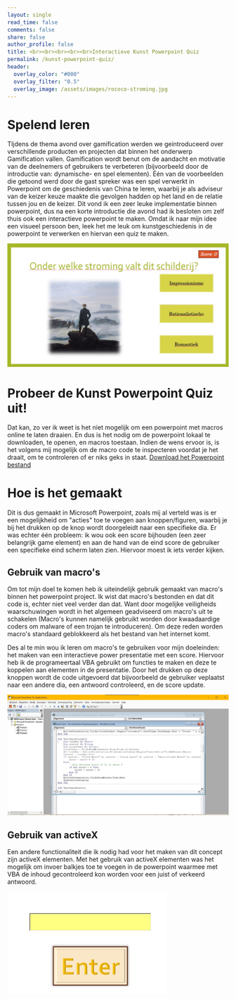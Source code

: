 ```yaml
---
layout: single
read_time: false
comments: false
share: false
author_profile: false
title: <br><br><br><br><br>Interactieve Kunst Powerpoint Quiz
permalink: /kunst-powerpoint-quiz/
header:
  overlay_color: "#000"
  overlay_filter: "0.5"
  overlay_image: /assets/images/rococo-stroming.jpg
---
```


# Spelend leren
TIjdens de thema avond over gamification werden we geintroduceerd over verschillende producten en projecten dat binnen het onderwerp Gamification vallen. Gamification wordt benut om de aandacht en motivatie van de deelnemers of gebruikers te verbeteren (bijvoorbeeld door de introductie van: dynamische- en spel elementen). Één van de voorbeelden die getoond werd door de gast spreker was een spel verwerkt in Powerpoint om de geschiedenis van China te leren, waarbij je als adviseur van de keizer keuze maakte die gevolgen hadden op het land en de relatie tussen jou en de keizer. Dit vond ik een zeer leuke implementatie binnen powerpoint, dus na een korte introductie die avond had ik besloten om zelf thuis ook een interactieve powerpoint te maken. Omdat ik naar mijn idee een visueel persoon ben, leek het me leuk om kunstgeschiedenis in de powerpoint te verwerken en hiervan een quiz te maken.

![Quiz vraag over een schilderij stroming](/assets/images/schilderij-stroming.jpg)

# Probeer de Kunst Powerpoint Quiz uit!
Dat kan, zo ver ik weet is het niet mogelijk om een powerpoint met macros online te laten draaien. En dus is het nodig om de powerpoint lokaal te downloaden, te openen, en macros toestaan. Indien de wens ervoor is, is het volgens mij mogelijk om de macro code te inspecteren voordat je het draait, om te controleren of er niks geks in staat.
[Download het Powerpoint bestand](/assets/powerpoint/Kunst%20Quiz%20-%20Een%20Interactive%20Powerpoint.pptm)

# Hoe is het gemaakt
Dit is dus gemaakt in Microsoft Powerpoint, zoals mij al verteld was is er een mogelijkheid om "acties" toe te voegen aan knoppen/figuren, waarbij je bij het drukken op de knop wordt doorgeleidt naar een specifieke dia. Er was echter één probleem: ik wou ook een score bijhouden (een zeer belangrijk game element) en aan de hand van de eind score de gebruiker een specifieke eind scherm laten zien. Hiervoor moest ik iets verder kijken.

## Gebruik van macro's
Om tot mijn doel te komen heb ik uiteindelijk gebruik gemaakt van macro's binnen het powerpoint project.
Ik wist dat macro's bestonden en dat dit code is, echter niet veel verder dan dat. Want door mogelijke veiligheids waarschuwingen wordt in het algemeen geadviseerd om macro's uit te schakelen (Macro's kunnen namelijk gebruikt worden door kwaadaardige coders om malware of een trojan te introduceren). Om deze reden worden macro's standaard geblokkeerd als het bestand van het internet komt.

Des al te min wou ik leren om macro's te gebruiken voor mijn doeleinden: het maken van een interactieve power presentatie met een score.
Hiervoor heb ik de programeertaal VBA gebruikt om functies te maken en deze te koppelen aan elementen in de presentatie. Door het drukken op deze knoppen wordt de code uitgevoerd dat bijvoorbeeld de gebruiker veplaatst naar een andere dia, een antwoord controleerd, en de score update.

![Afbeelding van macro code](/assets/images/functie-code.jpg)

## Gebruik van activeX
Een andere functionaliteit die ik nodig had voor het maken van dit concept zijn activeX elementen. Met het gebruik van activeX elementen was het mogelijk om invoer balkjes toe te voegen in de powerpoint waarmee met VBA de inhoud gecontroleerd kon worden voor een juist of verkeerd antwoord.

![ActiveX element](/assets/images/activeX.jpg)